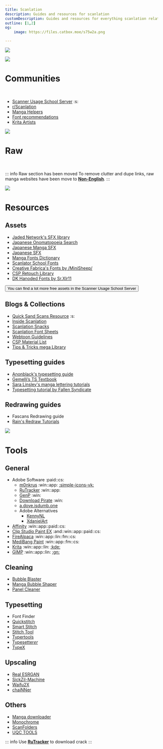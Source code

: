 ```yaml
---
title: Scanlation
description: Guides and resources for scanlation
customDescription: Guides and resources for everything scanlation related!
outline: [1,2]
og:
    image: https://files.catbox.moe/s75w2a.png

---
```


[![](/asset/ad.png)](https://tinyurl.com/southvpn)

<GradientCard title="Scanlation" description="Guides and resources for scanlating manga." theme="turquoise" variant="thin"/>

![](/banner/comms.webp)
# Communities

<br>

- [Scanner Usage School Server](https://discord.gg/NCzxVB9) :s:
- [r/Scanlation](https://old.reddit.com/r/Scanlation/)
- [Manga Helpers](https://mangahelpers.com/)
- [Font recommendations](https://discord.gg/ghGWcYSSUP)
- [Krita Artists](https://krita-artists.org/)

![](/banner/raw.webp)
# Raw

<br>

::: info Raw section has been moved
To remove clutter and dupe links, raw manga websites have been move to [**Non-English**](/nonen#japanese).
:::


![](/banner/res.webp)
# Resources

## Assets

- [Jaded Network's SFX library](http://thejadednetwork.com/sfx/)
- [Japanese Onomatopoeia Search](https://nsk.sh/tools/jp-onomatopoeia/)
- [Japanese Manga SFX](https://docs.google.com/spreadsheets/d/1iXFIVmSzukN1PYD1JakdqMmrNNlc7TtkutDKevuKM0c/edit#gid=2101741657)
- [Japanese SFX](https://gist.github.com/UserUnknownFactor/093a2296c5a4d9ef7b404728ebde94a3)
- [Manga Fonts Dictionary](https://mangafonts.carrd.co/)
- [Scanlator School Fonts](https://drive.google.com/drive/folders/1hPV4o8fmxY2Ab9tXi84l0vVOUQEgFIbU)
- [Creative Fabrica's Fonts by /MiniSheep/](https://drive.google.com/drive/folders/1WLt0y72LtqpdGK-EhQP3DV3_T_vxSvaP)
- [CSP Retouch Library](https://docs.google.com/spreadsheets/d/1mqIqqSoddaZYu3NhCfIXJ9PzPbCLBOe1Y6mD_7s3we4/edit#gid=2085357266)
- [DK Hanoded Fonts by Sr.Xlr11](https://drive.google.com/drive/folders/1TQTA1FGU_Ow6WDb3fv8-1mTRF_v_NzHh)

<Button link="https://discord.gg/NCzxVB9" icon="i-ic-round-discord">You can find a lot more free assets in the Scanner Usage School Server</Button>

## Blogs & Collections

- [Quick Sand Scans Resource](https://quicksandscans.wordpress.com/resources/) :s:
- [Inside Scanlation](https://www.insidescanlation.com/backgrounds/index.html)
- [Scanlation Snacks](https://scanlationsnacks.wordpress.com/)
- [Scanlation Font Sheets](https://cubari.moe/read/imgur/UmEpOL1/)
- [Webtoon Guidelines](https://github.com/ricafolio/awesome-webtoon-guidelines)
- [CSP Material List](https://cspmasterlist.carrd.co/)
- [Tips & Tricks mega Library](https://well-zinc-cd5.notion.site/Tips-Tricks-mega-Library-586dbc3ed4bc482285180ee4aac92d92)

## Typesetting guides

- [Anonblack's typesetting guide](https://mangadex.org/title/08e1f85a-bb12-4fe4-aec5-0d7a80b3a261/anonblack-s-typesetting-guide)
- [Gemelli’s TS Textbook](https://docs.google.com/presentation/d/1hOvjfXMLuvTO6-XofTf4T6asAOp2DOOiYkTvLLj-XEc/mobilepresent?slide=id.p)
- [Sara Linsley's manga lettering tutorials](https://github.com/saraoswald/lettering-tutorials/wiki)
- [Typesetting tutorial by Fallen Syndicate](https://web.archive.org/web/20230521010707/coloredmanga.com/rhss-comprehensive-typesetting-guide-re-hosted-version-from-fallen-syndicates-rehost/)

## Redrawing guides

- Fascans Redrawing guide <Badge type="tip" text="Part 1" link="https://web.archive.org/web/20230523124036/https://fascans.com/featured/basic-redrawing-tutorials-part-1-using-clone-stamp-tool-effectively/" /> <Badge type="tip" text="Part 2" link="https://web.archive.org/web/20230523123708/https://fascans.com/position/redrawer/basic-redrawing-tutorials-part-2-dealing-with-linesspeed-lines/" />
- [Rain's Redraw Tutorials](https://web.archive.org/web/20140814131939/http://www.redhawkscans.com/showthread.php?7057-Rain-s-Redraw-Tutorials&p=112119&viewfull=1#post112119)


![](/banner/tools.webp)
# Tools

## General
- Adobe Software :paid::cs:
  - [m0nkrus](https://w16.monkrus.ws/) :win::app: [:simple-icons-vk:](https://vk.com/monkrus)
  - [RuTracker](https://rutracker.org/forum/index.php) :win::app:
  - [GenP](https://genpguides.github.io) :win:
  - [Download Pirate](https://www.downloadpirate.com/) :win:
  - [a.dove.isdumb.one](https://github.com/ignaciocastro/a-dove-is-dumb)
  - Adobe Alternatives
    - [KennyNL](https://github.com/KenneyNL/Adobe-Alternatives)
    - [XdanielArt](https://rentry.org/adobealt)
- [Affinity](https://affinity.serif.com/en-gb/) :win::app::paid::cs:
- [Clip Studio Paint EX](https://www.clipstudio.net/en/function_ex/) :and::win::app::paid::cs:
- [FireAlpaca](https://firealpaca.com/) :win::app::lin::fm::cs:
- [MediBang Paint](https://medibangpaint.com/en/) :win::app::fm::cs:
- [Krita](https://krita.org/en/) :win::app::lin: [:kde:](https://invent.kde.org/graphics/krita)
- [GIMP](https://www.gimp.org/) :win::app::lin: [:gn:](https://gitlab.gnome.org/GNOME/gimp)


## Cleaning
- [Bubble Blaster](https://github.com/Aeonss/BubbleBlaster)
- [Manga Bubble Shaper](https://github.com/Codecy2160/manga-bubble-shaper)
- [Panel Cleaner](https://github.com/VoxelCubes/PanelCleaner)

## Typesetting
- Font Finder <Badge type="tip" text="Font Spring" link="https://www.fontspring.com/matcherator" /> <Badge type="tip" text="Font Squirrel" link="https://www.fontsquirrel.com/matcherator" /> <Badge type="tip" text="MyFonts" link="https://www.myfonts.com/pages/whatthefont" /> <Badge type="tip" text="What font is" link="https://www.whatfontis.com/" />
- [Quickstitch](https://github.com/quietkiro/quickstitch)
- [Smart Stitch](https://github.com/MechTechnology/SmartStitch)
- [Stitch Tool](https://github.com/Aeonss/StitchTool)
- [Typertools](https://swirt.github.io/typertools/)
- [Typesetter*er*](https://illuminati-manga.com/illiteracy/typesetterer/)
- [TypeX](https://github.com/XandeKK/TypeX)

## Upscaling
- [Real ESRGAN](https://github.com/xinntao/Real-ESRGAN)
- [SickZil-Machine](https://github.com/KUR-creative/SickZil-Machine)
- [Waifu2X](https://github.com/nagadomi/waifu2x) <Badge type="tip" text="caffe" link="https://github.com/lltcggie/waifu2x-caffe" /> <Badge type="tip" text="ncnn Vulkan" link="https://github.com/nihui/waifu2x-ncnn-vulkan" /> <Badge type="tip" text="Ext GUI" link="https://github.com/AaronFeng753/Waifu2x-Extension-GUI" /> <Badge type="tip" text="nunif" link="https://github.com/nagadomi/nunif" />
- [chaiNNer](https://github.com/chaiNNer-org/chaiNNer)

## Others
- [Manga downloader](https://github.com/xuzhengyi1995/Manga_downloader)
- [Monochrome](https://github.com/MonochromeCMS/monochrome)
- [ScanFolders](https://github.com/Fris44/ScanFolders)
- [UQC TOOLS](https://github.com/kevinmartz/UQC-TOOLS)

::: info Use [**RuTracker**](https://rutracker.org/forum/index.php) to download crack
:::
